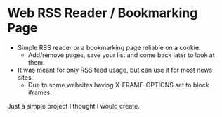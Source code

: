 # Web RSS Reader / Bookmarking Page

* Simple RSS reader or a bookmarking page reliable on a cookie.
  - Add/remove pages, save your list and come back later to look at them.
* It was meant for only RSS feed usage, but can use it for most news sites.
  - Due to some websites having X-FRAME-OPTIONS set to block iframes.
  
Just a simple project I thought I would create.
